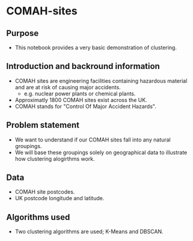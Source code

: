 # COMAH-sites
## Purpose
- This notebook provides a very basic demonstration of clustering.
## Introduction and backround information
- COMAH sites are engineering facilities containing hazardous material and are at risk of causing major accidents.
  - e.g. nuclear power plants or chemical plants.
- Approximatly 1800 COMAH sites exist across the UK.
- COMAH stands for "Control Of Major Accident Hazards".
## Problem statement
- We want to understand if our COMAH sites fall into any natural groupings.
- We will base these groupings solely on geographical data to illustrate how clustering alogirthms work.
## Data
- COMAH site postcodes.
- UK postcode longitude and latitude.
## Algorithms used
- Two clustering algorithms are used; K-Means and DBSCAN.
